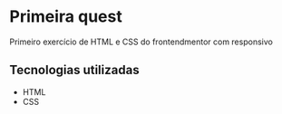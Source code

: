 # Primeira quest

Primeiro exercício de HTML e CSS do frontendmentor com responsivo


## Tecnologias utilizadas

- HTML
- CSS